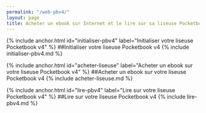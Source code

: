 ```yaml
---
permalink: "/web-pbv4/"
layout: page
title: Acheter un ebook sur Internet et le lire sur sa liseuse Pocketbook v4
---
```


{% include anchor.html id="initialiser-pbv4" label="Initialiser votre liseuse Pocketbook v4" %}
##Initialiser votre liseuse Pocketbook v4
{% include initialiser-pbv4.md %}

{% include anchor.html id="acheter-liseuse" label="Acheter un ebook sur votre liseuse Pocketbook v4" %}
##Acheter un ebook sur votre liseuse Pocketbook v4
{% include acheter-liseuse.md %}

{% include anchor.html id="lire-pbv4" label="Lire sur votre liseuse Pocketbook v4" %}
##Lire sur votre liseuse Pocketbook v4
{% include lire-pbv4.md %}